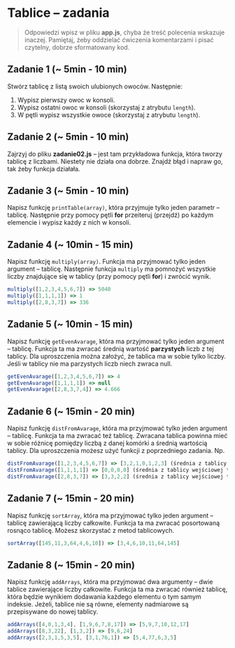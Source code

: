 # Tablice &ndash; zadania

> Odpowiedzi wpisz w pliku **app.js**, chyba że treść polecenia wskazuje inaczej.
Pamiętaj, żeby oddzielać ćwiczenia komentarzami i pisać czytelny, dobrze sformatowany kod.


## Zadanie 1 (~ 5min - 10 min)

Stwórz tablicę z listą swoich ulubionych owoców. Następnie:
1. Wypisz pierwszy owoc w konsoli.
2. Wypisz ostatni owoc w konsoli (skorzystaj z atrybutu ```length```).
3. W pętli wypisz wszystkie owoce (skorzystaj z atrybutu ```length```).

## Zadanie 2 (~ 5min - 10 min)

Zajrzyj do pliku **zadanie02.js** &ndash; jest tam przykładowa funkcja, która tworzy tablicę z liczbami. Niestety nie działa ona dobrze. Znajdź błąd i napraw go, tak żeby funkcja działała.

## Zadanie 3 (~ 5min - 10 min)

Napisz funkcję ```printTable(array)```, która przyjmuje tylko jeden parametr &ndash; tablicę. Następnie przy pomocy pętli **for** przeiteruj (przejdź) po każdym elemencie i wypisz każdy z nich w konsoli.

## Zadanie 4 (~ 10min - 15 min)

Napisz funkcję ```multiply(array)```. Funkcja ma przyjmować tylko jeden argument &ndash; tablicę. Następnie funkcja ```multiply``` ma pomnożyć wszystkie liczby znajdujące się w tablicy (przy pomocy pętli **for**) i zwrócić wynik.

```JavaScript
multiply([1,2,3,4,5,6,7]) => 5040
multiply([1,1,1,1]) => 1
multiply([2,8,3,7]) => 336
```

## Zadanie 5 (~ 10min - 15 min)

Napisz funkcję ```getEvenAvarage```, która ma przyjmować tylko jeden argument &ndash; tablicę. Funkcja ta ma zwracać średnią wartość **parzystych** liczb z tej tablicy. Dla uproszczenia można założyć, że tablica ma w sobie tylko liczby. Jeśli w tablicy nie ma parzystych liczb niech zwraca null.

```JavaScript
getEvenAvarage([1,2,3,4,5,6,7]) => 4
getEvenAvarage([1,1,1,1]) => null
getEvenAvarage([2,8,3,7,4]) => 4.666
```

## Zadanie 6 (~ 15min - 20 min)

Napisz funkcję ```distFromAvarage```, która ma przyjmować tylko jeden argument &ndash; tablicę. Funkcja ta ma zwracać też tablicę. Zwracana tablica powinna mieć w sobie różnicę pomiędzy liczbą z danej komórki a średnią wartością tablicy. Dla uproszczenia możesz użyć funkcji z poprzedniego zadania.
Np.

```JavaScript
distFromAvarage([1,2,3,4,5,6,7]) => [3,2,1,0,1,2,3] (średnia z tablicy wejściowej to 4)
distFromAvarage([1,1,1,1]) => [0,0,0,0] (średnia z tablicy wejściowej to 1)
distFromAvarage([2,8,3,7]) => [3,3,2,2] (średnia z tablicy wejściowej to 5)
```


## Zadanie 7  (~ 15min - 20 min)

Napisz funkcję ```sortArray```, która ma przyjmować tylko jeden argument &ndash; tablicę zawierającą  liczby całkowite. Funkcja ta ma zwracać posortowaną rosnąco tablicę. Możesz skorzystać z metod tablicowych.

```JavaScript
sortArray([145,11,3,64,4,6,10]) => [3,4,6,10,11,64,145]
```

## Zadanie 8  (~ 15min - 20 min)

Napisz funkcję ```addArrays```, która ma przyjmować dwa argumenty &ndash; dwie tablice  zawierające  liczby całkowite. Funkcja ta ma zwracać również tablicę, która będzie wynikiem dodawania każdego elementu o tym samym indeksie. Jeżeli, tablice nie są równe, elementy nadmiarowe są przepisywane do nowej tablicy.
```JavaScript
addArrays([4,0,1,3,4], [1,9,6,7,8,17]) => [5,9,7,10,12,17]
addArrays([8,3,22], [1,3,2]) => [9,6,24]
addArrays([2,3,1,5,3,5], [3,1,76,1]) => [5,4,77,6,3,5]
```
